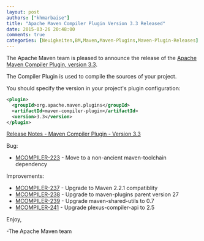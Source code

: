 ```yaml
---
layout: post
authors: ["khmarbaise"]
title: "Apache Maven Compiler Plugin Version 3.3 Released"
date: 2015-03-26 20:48:00
comments: true
categories: [Neuigkeiten,BM,Maven,Maven-Plugins,Maven-Plugin-Releases]
---
```

The Apache Maven team is pleased to announce the release of the 
[Apache Maven Compiler Plugin, version 3.3](https://maven.apache.org/plugins/maven-compiler-plugin/).

The Compiler Plugin is used to compile the sources of your project. 


You should specify the version in your project's plugin configuration:

``` xml
<plugin>
  <groupId>org.apache.maven.plugins</groupId>
  <artifactId>maven-compiler-plugin</artifactId>
  <version>3.3</version>
</plugin>
```

<!-- more -->

[Release Notes - Maven Compiler Plugin - Version 3.3](http://jira.codehaus.org/secure/ReleaseNote.jspa?projectId=11130&version=20684)

Bug:

 * [MCOMPILER-223](https://issues.apache.org/jira/browse/MCOMPILER-223) - Move to a non-ancient maven-toolchain dependency

Improvements:

 * [MCOMPILER-237](https://issues.apache.org/jira/browse/MCOMPILER-237) - Upgrade to Maven 2.2.1 compatiblity
 * [MCOMPILER-238](https://issues.apache.org/jira/browse/MCOMPILER-238) - Upgrade to maven-plugins parent version 27
 * [MCOMPILER-239](https://issues.apache.org/jira/browse/MCOMPILER-239) - Upgrade maven-shared-utils to 0.7
 * [MCOMPILER-241](https://issues.apache.org/jira/browse/MCOMPILER-241) - Upgrade plexus-compiler-api to 2.5

Enjoy,

-The Apache Maven team


